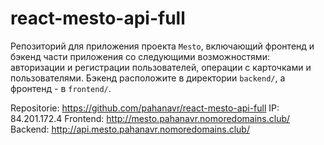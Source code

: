 # react-mesto-api-full
Репозиторий для приложения проекта `Mesto`, включающий фронтенд и бэкенд части приложения со следующими возможностями: авторизации и регистрации пользователей, операции с карточками и пользователями. Бэкенд расположите в директории `backend/`, а фронтенд - в `frontend/`. 
  
Repositorie: https://github.com/pahanavr/react-mesto-api-full
IP: 84.201.172.4
Frontend: http://mesto.pahanavr.nomoredomains.club/
Backend: http://api.mesto.pahanavr.nomoredomains.club/
